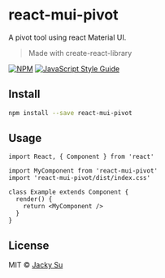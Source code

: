 # react-mui-pivot
A pivot tool using react Material UI.

> Made with create-react-library

[![NPM](https://img.shields.io/npm/v/react-mui-pivot.svg)](https://www.npmjs.com/package/react-mui-pivot) [![JavaScript Style Guide](https://img.shields.io/badge/code_style-standard-brightgreen.svg)](https://standardjs.com)

## Install

```bash
npm install --save react-mui-pivot
```

## Usage

```tsx
import React, { Component } from 'react'

import MyComponent from 'react-mui-pivot'
import 'react-mui-pivot/dist/index.css'

class Example extends Component {
  render() {
    return <MyComponent />
  }
}
```

## License

MIT © [Jacky Su](https://github.com/TWKuanLun)